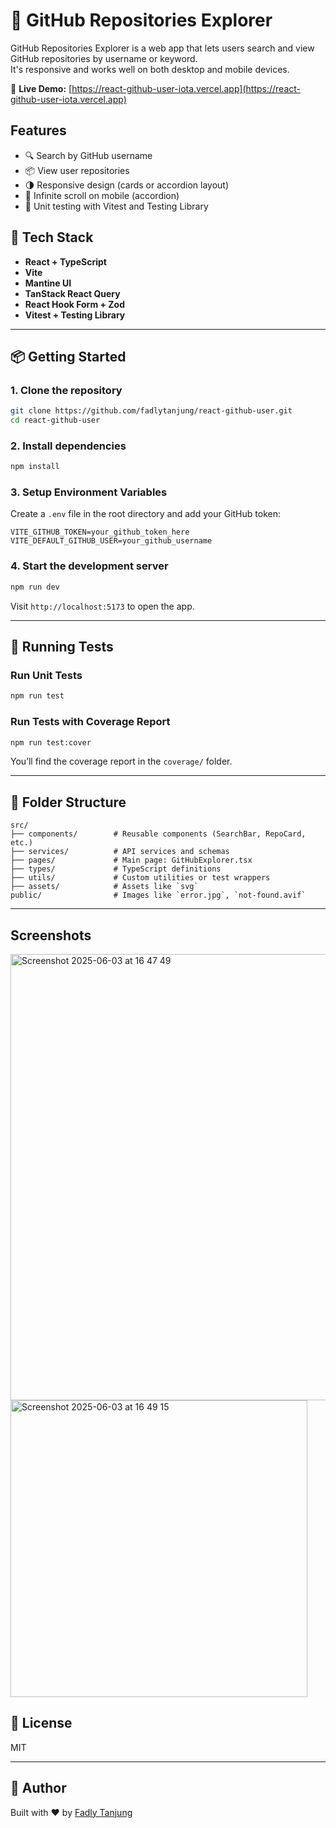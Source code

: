 # 🚀 GitHub Repositories Explorer

GitHub Repositories Explorer is a web app that lets users search and view GitHub repositories by username or keyword.  
It's responsive and works well on both desktop and mobile devices.

🔗 **Live Demo:** [https://react-github-user-iota.vercel.app](https://react-github-user-iota.vercel.app)

## Features

- 🔍 Search by GitHub username
- 📦 View user repositories
- 🌗 Responsive design (cards or accordion layout)
- 🔁 Infinite scroll on mobile (accordion)
- 🧪 Unit testing with Vitest and Testing Library

## 🔧 Tech Stack

- **React + TypeScript**
- **Vite**
- **Mantine UI**
- **TanStack React Query**
- **React Hook Form + Zod**
- **Vitest + Testing Library**

---

## 📦 Getting Started

### 1. Clone the repository

```bash
git clone https://github.com/fadlytanjung/react-github-user.git
cd react-github-user
```

### 2. Install dependencies

```bash
npm install
```

### 3. Setup Environment Variables

Create a `.env` file in the root directory and add your GitHub token:

```env
VITE_GITHUB_TOKEN=your_github_token_here
VITE_DEFAULT_GITHUB_USER=your_github_username
```

### 4. Start the development server

```bash
npm run dev
```

Visit `http://localhost:5173` to open the app.

---

## 🧪 Running Tests

### Run Unit Tests

```bash
npm run test
```

### Run Tests with Coverage Report

```bash
npm run test:cover
```

You’ll find the coverage report in the `coverage/` folder.

---

## 📁 Folder Structure

```
src/
├── components/        # Reusable components (SearchBar, RepoCard, etc.)
├── services/          # API services and schemas
├── pages/             # Main page: GitHubExplorer.tsx
├── types/             # TypeScript definitions
├── utils/             # Custom utilities or test wrappers
├── assets/            # Assets like `svg`
public/                # Images like `error.jpg`, `not-found.avif`         
```

---

## Screenshots

<img width="714" alt="Screenshot 2025-06-03 at 16 47 49" src="https://github.com/user-attachments/assets/8b89e376-49a9-416d-b875-cae07314df1c" />

<img width="475" alt="Screenshot 2025-06-03 at 16 49 15" src="https://github.com/user-attachments/assets/c305a216-8b97-4eb9-a068-d969f46383ce" />



## 📄 License

MIT

---

## 🙌 Author

Built with ❤️ by [Fadly Tanjung](https://github.com/fadlytanjung)
